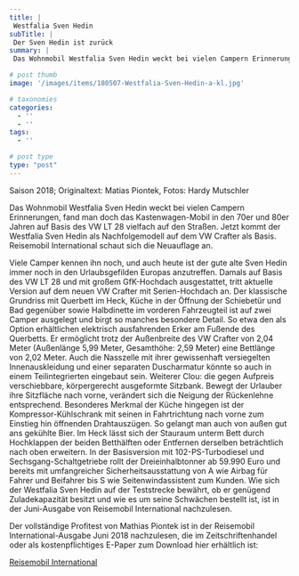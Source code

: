 ```yaml
---
title: |
 Westfalia Sven Hedin
subTitle: |
 Der Sven Hedin ist zurück
summary: |
 Das Wohnmobil Westfalia Sven Hedin weckt bei vielen Campern Erinnerungen, fand man doch das Kastenwagen-Mobil in den 70er und 80er Jahren auf Basis des VW LT 28 vielfach auf den Straßen. Jetzt kommt der Westfalia Sven Hedin als Nachfolgemodell auf dem VW Crafter als Basis. Reisemobil International schaut sich die Neuauflage an. 

# post thumb
image: '/images/items/180507-Westfalia-Sven-Hedin-a-kl.jpg'

# taxonomies
categories: 
  - ''
  - ''
tags:
  - ''

# post type
type: "post"
---
```


Saison 2018; Originaltext: Matias Piontek, Fotos: Hardy Mutschler  

Das Wohnmobil Westfalia Sven Hedin weckt bei vielen Campern Erinnerungen, fand man doch das Kastenwagen-Mobil in den 70er und 80er Jahren auf Basis des VW LT 28 vielfach auf den Straßen. Jetzt kommt der Westfalia Sven Hedin als Nachfolgemodell auf dem VW Crafter als Basis. Reisemobil International schaut sich die Neuauflage an.   

Viele Camper kennen ihn noch, und auch heute ist der gute alte Sven Hedin immer noch in den Urlaubsgefilden Europas anzutreffen. Damals auf Basis des VW LT 28 und mit großem GfK-Hochdach ausgestattet, tritt aktuelle Version auf dem neuen VW Crafter mit Serien-Hochdach an. Der klassische Grundriss mit Querbett im Heck, Küche in der Öffnung der Schiebetür und Bad gegenüber sowie Halbdinette im vorderen Fahrzeugteil ist auf zwei Camper ausgelegt und birgt so manches besondere Detail. So etwa den als Option erhältlichen elektrisch ausfahrenden Erker am Fußende des Querbetts. Er ermöglicht trotz der Außenbreite des VW Crafter von 2,04 Meter (Außenlänge 5,99 Meter, Gesamthöhe: 2,59 Meter) eine Bettlänge von 2,02 Meter. Auch die Nasszelle mit ihrer gewissenhaft versiegelten Innenauskleidung und einer separaten Duscharmatur könnte so auch in einem Teilintegrierten eingebaut sein. Weiterer Clou: die gegen Aufpreis verschiebbare, körpergerecht ausgeformte Sitzbank. Bewegt der Urlauber ihre Sitzfläche nach vorne, verändert sich die Neigung der Rückenlehne entsprechend. Besonderes Merkmal der Küche hingegen ist der Kompressor-Kühlschrank mit seinen in Fahrtrichtung nach vorne zum Einstieg hin öffnenden Drahtauszügen. So gelangt man auch von außen gut ans gekühlte Bier. Im Heck lässt sich der Stauraum unterm Bett durch Hochklappen der beiden Betthälften oder Entfernen derselben beträchtlich nach oben erweitern. In der Basisversion mit 102-PS-Turbodiesel und Sechsgang-Schaltgetriebe rollt der Dreieinhalbtonner ab 59.990 Euro und bereits mit umfangreicher Sicherheitsausstattung von A wie Airbag für Fahrer und Beifahrer bis S wie Seitenwindassistent zum Kunden. Wie sich der Westfalia Sven Hedin auf der Teststrecke bewährt, ob er genügend Zuladekapazität besitzt und wie es um seine Schwächen bestellt ist, ist in der Juni-Ausgabe von Reisemobil International nachzulesen.  

Der vollständige Profitest von Mathias Piontek ist in der Reisemobil International-Ausgabe Juni 2018 nachzulesen, die im Zeitschriftenhandel oder als kostenpflichtiges E-Paper zum Download hier erhältlich ist:  

[Reisemobil International](http://reisemobil-international.de)  